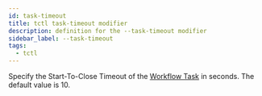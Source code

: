 ```yaml
---
id: task-timeout
title: tctl task-timeout modifier
description: definition for the --task-timeout modifier
sidebar_label: --task-timeout
tags:
  - tctl
---
```


Specify the Start-To-Close Timeout of the [Workflow Task](/concepts/what-is-a-workflow-task) in seconds.
The default value is 10.
